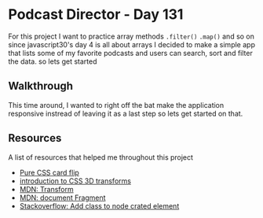 # Podcast Director - Day 131

For this project I want to practice array methods `.filter()` `.map()` and so on since javascript30's day 4 is all about arrays
I decided to make a simple app that lists some of my favorite podcasts and users can search, sort and filter the data.
so lets get started

## Walkthrough

This time around, I wanted to right off the bat make the application responsive instread of leaving it as a last step so lets get started on that.

## Resources

A list of resources that helped me throughout this project

* [Pure CSS card flip](https://codepen.io/edeesims/pen/iGDzk?editors=1100)
* [introduction to CSS 3D transforms](https://3dtransforms.desandro.com/)
* [MDN: Transform](https://developer.mozilla.org/en-US/docs/Web/CSS/transform-function)
* [MDN: document Fragment](https://developer.mozilla.org/en-US/docs/Web/API/Document/createDocumentFragment)
* [Stackoverflow: Add class to node crated element](https://stackoverflow.com/questions/42831008/how-to-add-class-to-element-created-using-document-createelement)